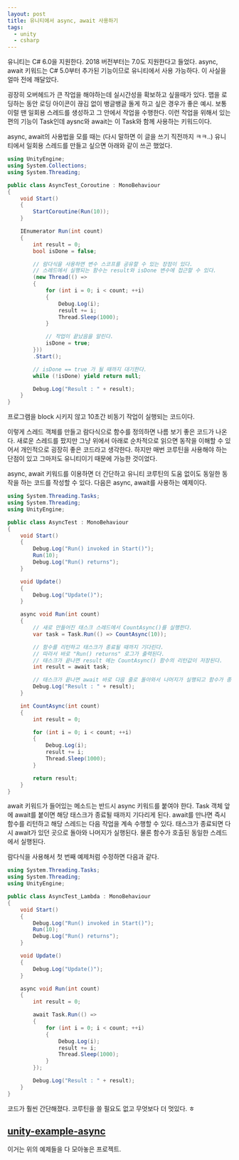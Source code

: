 ```yaml
---
layout: post
title: 유니티에서 async, await 사용하기
tags:
  - unity
  - csharp
---
```


유니티는 C# 6.0을 지원한다. 2018 버전부터는 7.0도 지원한다고 들었다. async, await 키워드는 C# 5.0부터 추가된 기능이므로 유니티에서 사용 가능하다. 이 사실을 얼마 전에 깨달았다.  

굉장히 오버헤드가 큰 작업을 해야하는데 실시간성을 확보하고 싶을때가 있다. 맵을 로딩하는 동안 로딩 아이콘이 끊김 없이 뱅글뱅글 돌게 하고 싶은 경우가 좋은 예시. 보통 이럴 땐 일회용 스레드를 생성하고 그 안에서 작업을 수행한다. 이런 작업을 위해서 있는 편의 기능이 Task인데 aysnc와 await는 이 Task와 함께 사용하는 키워드이다.  

async, await의 사용법을 모를 때는 (다시 말하면 이 글을 쓰기 직전까지 ㅋㅋ..) 유니티에서 일회용 스레드를 만들고 싶으면 아래와 같이 쓰곤 했었다.

```csharp
using UnityEngine;
using System.Collections;
using System.Threading;

public class AsyncTest_Coroutine : MonoBehaviour
{
	void Start()
	{
		StartCoroutine(Run(10));
	}

	IEnumerator Run(int count)
	{
		int result = 0;
		bool isDone = false;

		// 람다식을 사용하면 변수 스코프를 공유할 수 있는 장점이 있다.
		// 스레드에서 실행되는 함수는 result와 isDone 변수에 접근할 수 있다.
		(new Thread(() =>
		{
			for (int i = 0; i < count; ++i)
			{
				Debug.Log(i);
				result += i;
				Thread.Sleep(1000);
			}

			// 작업이 끝났음을 알린다.
			isDone = true;
		}))
		.Start();

		// isDone == true 가 될 때까지 대기한다.
		while (!isDone) yield return null;

		Debug.Log("Result : " + result);
	}
}
```

프로그램을 block 시키지 않고 10초간 비동기 작업이 실행되는 코드이다.  

이렇게 스레드 객체를 만들고 람다식으로 함수를 정의하면 나름 보기 좋은 코드가 나온다. 새로운 스레드를 팠지만 그냥 위에서 아래로 순차적으로 읽으면 동작을 이해할 수 있어서 개인적으로 굉장히 좋은 코드라고 생각한다. 하지만 매번 코루틴을 사용해야 하는 단점이 있고 그마저도 유니티이기 때문에 가능한 것이었다.

async, await 키워드를 이용하면 더 간단하고 유니티 코루틴의 도움 없이도 동일한 동작을 하는 코드를 작성할 수 있다. 다음은 async, await를 사용하는 예제이다.

```csharp
using System.Threading.Tasks;
using System.Threading;
using UnityEngine;

public class AsyncTest : MonoBehaviour
{
	void Start()
	{
		Debug.Log("Run() invoked in Start()");
		Run(10);
		Debug.Log("Run() returns");
	}

	void Update()
	{
		Debug.Log("Update()");
	}

	async void Run(int count)
	{
		// 새로 만들어진 태스크 스레드에서 CountAsync()를 실행한다.
		var task = Task.Run(() => CountAsync(10));

		// 함수를 리턴하고 태스크가 종료될 때까지 기다린다.
		// 따라서 바로 "Run() returns" 로그가 출력된다.
		// 태스크가 끝나면 result 에는 CountAsync() 함수의 리턴값이 저장된다.
		int result = await task;

		// 태스크가 끝나면 await 바로 다음 줄로 돌아와서 나머지가 실행되고 함수가 종료된다.
		Debug.Log("Result : " + result);
	}

	int CountAsync(int count)
	{
		int result = 0;

		for (int i = 0; i < count; ++i)
		{
			Debug.Log(i);
			result += i;
			Thread.Sleep(1000);
		}

		return result;
	}
}
```

await 키워드가 들어있는 메소드는 반드시 async 키워드를 붙여야 한다. Task 객체 앞에 await를 붙이면 해당 태스크가 종료될 때까지 기다리게 된다. await를 만나면 즉시 함수를 리턴하고 해당 스레드는 다음 작업을 계속 수행할 수 있다. 태스크가 종료되면 다시 await가 있던 곳으로 돌아와 나머지가 실행된다. 물론 함수가 호출된 동일한 스레드에서 실행된다.

람다식을 사용해서 첫 번째 예제처럼 수정하면 다음과 같다.

```csharp
using System.Threading.Tasks;
using System.Threading;
using UnityEngine;

public class AsyncTest_Lambda : MonoBehaviour
{
	void Start()
	{
		Debug.Log("Run() invoked in Start()");
		Run(10);
		Debug.Log("Run() returns");
	}

	void Update()
	{
		Debug.Log("Update()");
	}

	async void Run(int count)
	{
		int result = 0;

		await Task.Run(() =>
		{
			for (int i = 0; i < count; ++i)
			{
				Debug.Log(i);
				result += i;
				Thread.Sleep(1000);
			}
		});

		Debug.Log("Result : " + result);
	}
}
```

코드가 훨씬 간단해졌다. 코루틴을 쓸 필요도 없고 무엇보다 더 멋있다. ㅎ

## [unity-example-async](https://github.com/chickeningot/unity-example-async)
이거는 위의 예제들을 다 모아놓은 프로젝트.